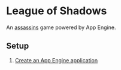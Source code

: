 League of Shadows
=================

An [assassins](http://en.wikipedia.org/wiki/Assassin_\(game\)) game powered by App Engine.

Setup
-----

1. [Create an App Engine application](https://appengine.google.com)